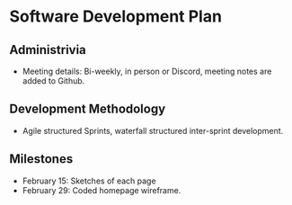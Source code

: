# Software Development Plan

## Administrivia
* Meeting details: Bi-weekly, in person or Discord, meeting notes are added to Github.

## Development Methodology
* Agile structured Sprints, waterfall structured inter-sprint development.

## Milestones
* February 15: Sketches of each page
* February 29: Coded homepage wireframe.
